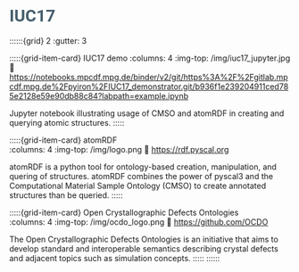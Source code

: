 # <font style="font-family:roboto;color:#455e6c;font-size:30px"> <b> IUC17 </b> </font> </td>


::::::{grid} 2
:gutter: 3

:::::{grid-item-card} IUC17 demo
:columns: 4
:img-top: /img/iuc17_jupyter.jpg
:link: https://notebooks.mpcdf.mpg.de/binder/v2/git/https%3A%2F%2Fgitlab.mpcdf.mpg.de%2Fpyiron%2FIUC17_demonstrator.git/b936f1e239204911ced785e2128e59e90db88c84?labpath=example.ipynb

Jupyter notebook illustrating usage of CMSO and atomRDF in creating and querying atomic structures.
:::::

:::::{grid-item-card} atomRDF  
:columns: 4
:img-top: /img/logo.png
:link: https://rdf.pyscal.org

atomRDF is a python tool for ontology-based creation, manipulation, and quering of structures. atomRDF combines the power of pyscal3 and the Computational Material Sample Ontology (CMSO) to create annotated structures than be queried.
:::::

:::::{grid-item-card} Open Crystallographic Defects Ontologies  
:columns: 4
:img-top: /img/ocdo_logo.png
:link: https://github.com/OCDO

The Open Crystallographic Defects Ontologies is an initiative that aims to develop standard and interoperable semantics describing crystal defects and adjacent topics such as simulation concepts.
:::::
::::::
